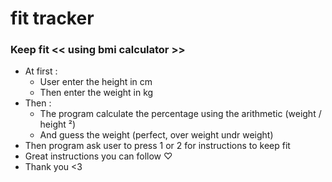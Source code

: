 # fit tracker

### Keep fit << using bmi calculator  >>

- At first :
    - User enter the height in cm
    - Then enter the weight in kg
- Then :
    - The program calculate the percentage using the arithmetic (weight / height ²)
    - And guess the weight (perfect, over weight  undr weight)
- Then program ask user to press 1 or 2 for instructions to keep fit
- Great instructions you can follow ♡
- Thank you <3
